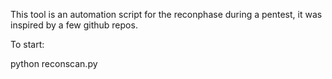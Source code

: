 This tool is an automation script for the reconphase during a pentest, it was inspired by a few github repos.

To start: 

python reconscan.py